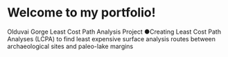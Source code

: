 # Welcome to my portfolio!

Olduvai Gorge Least Cost Path Analysis Project
●Creating Least Cost Path Analyses (LCPA) to find least expensive surface analysis routes between archaeological sites and paleo-lake margins
